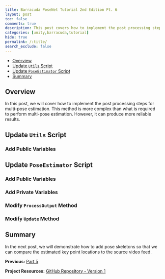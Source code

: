 ```yaml
---
title: Barracuda PoseNet Tutorial 2nd Edition Pt. 6
layout: post
toc: false
comments: true
description: This post covers how to implement the post processing steps for multi-pose estimation.
categories: [unity,barracuda,tutorial]
hide: true
permalink: /:title/
search_exclude: false
---
```


* [Overview](#overview)
* [Update `Utils` Script](#update-utils-script)
* [Update `PoseEstimator` Script](#update-poseestimator-script)
* [Summary](#summary)



## Overview

In this post, we will cover how to implement the post processing steps for multi-pose estimation. This method is more complex than what is required to perform multi-pose estimation. However, it can produce more reliable results.



## Update `Utils` Script



### Add Public Variables













## Update `PoseEstimator` Script



### Add Public Variables





### Add Private Variables





### Modify `ProcessOutput` Method





### Modify `Update` Method



## Summary

In the next post, we will demonstrate how to add pose skeletons so that we can compare the estimated key point locations to the source video feed. 



**Previous:** [Part 5](https://christianjmills.com/Barracuda-PoseNet-Tutorial-V2-5/)

**Project Resources:** [GitHub Repository - Version 1](https://github.com/cj-mills/Barracuda-PoseNet-Tutorial)


